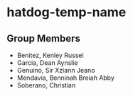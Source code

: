 # hatdog-temp-name
## Group Members
- Benitez, Kenley Russel
- Garcia, Dean Aynslie
- Genuino, Sir Xziann Jeano
- Mendavia, Benninah Breiah Abby
- Soberano, Christian
